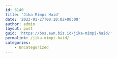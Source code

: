 ```yaml
---
id: 6140
title: 'Jika Mimpi Haid'
date: '2023-01-27T00:10:02+00:00'
author: admin
layout: post
guid: 'https://bos.awn.biz.id/jika-mimpi-haid/'
permalink: /jika-mimpi-haid/
categories:
    - Uncategorized
---
```


